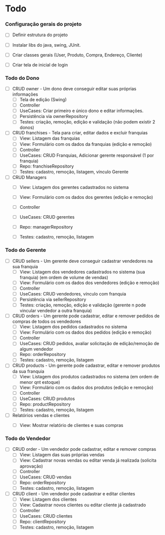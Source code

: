 # Todo

### Configuração gerais do projeto
- [ ] Definir estrutura do projeto
- [ ] Instalar libs do java, swing, JUnit.
- [ ] Criar classes gerais (User, Produto, Compra, Endereço, Cliente)
- [ ] Criar tela de inicial de login


### Todo do Dono
- [ ] CRUD owner - Um dono deve conseguir editar suas próprias informações
  - [ ] Tela de edição (Swing)
  - [ ] Controller
  - [ ] UseCases: Criar primeiro e único dono e editar informações.
  - [ ] Persistência via ownerRepository
  - [ ] Testes: criação, remoção, edição e validação (não podem existir 2 donos)

- [ ] CRUD franchises - Tela para criar, editar dados e excluir franquias
  - [ ] View: Listagem das franquias
  - [ ] View: Formulário com os dados da franquias (edição e remoção)
  - [ ] Controller
  - [ ] UseCases: CRUD Franquias, Adicionar gerente responsável (1 por franquia)
  - [ ] Repo: franchiseRepository
  - [ ] Testes: cadastro, remoção, listagem, vínculo Gerente

- [ ] CRUD Managers
  - [ ] View: Listagem dos gerentes cadastrados no sistema
  - [ ] View: Formulário com os dados dos gerentes (edição e remoção)
  - [ ] Controller
  - [ ] UseCases: CRUD gerentes
  - [ ] Repo: managerRepository
  - [ ] Testes: cadastro, remoção, listagem


### Todo do Gerente
- [ ] CRUD sellers - Um gerente deve conseguir cadastrar vendedores na sua franquia
  - [ ] View: Listagem dos vendedores cadastrados no sistema (sua franquia) (em ordem de volume de vendas)
  - [ ] View: Formulário com os dados dos vendedores (edição e remoção)
  - [ ] Controller
  - [ ] UseCases: CRUD vendedores, vínculo com franquia
  - [ ] Persistência via sellerRepository
  - [ ] Testes: criação, remoção, edição e validação (gerente n pode vincular vendedor a outra franquia)

- [ ] CRUD orders - Um gerente pode cadastrar, editar e remover pedidos de compras de todos os vendedores
  - [ ] View: Listagem dos pedidos cadastrados no sistema
  - [ ] View: Formulário com os dados dos pedidos (edição e remoção)
  - [ ] Controller
  - [ ] UseCases: CRUD pedidos, avaliar solicitação de edição/remoção de algum vendedor
  - [ ] Repo: orderRepository
  - [ ] Testes: cadastro, remoção, listagem

- [ ] CRUD products - Um gerente pode cadastrar, editar e remover produtos da sua franquia
  - [ ] View: Listagem dos produtos cadastrados no sistema (em ordem de menor qnt estoque)
  - [ ] View: Formulário com os dados dos produtos (edição e remoção)
  - [ ] Controller
  - [ ] UseCases: CRUD produtos
  - [ ] Repo: productRepository
  - [ ] Testes: cadastro, remoção, listagem

- [ ] Relatórios vendas e clientes
  - [ ] View: Mostrar relatório de clientes e suas compras


### Todo do Vendedor
- [ ] CRUD order - Um vendedor pode cadastrar, editar e remover compras
  - [ ] View: Listagem das suas próprias vendas
  - [ ] View: Cadastrar novas vendas ou editar venda já realizada (solicita aprovação)
  - [ ] Controller
  - [ ] UseCases: CRUD vendas
  - [ ] Repo: orderRepository
  - [ ] Testes: cadastro, remoção, listagem

- [ ] CRUD client - Um vendedor pode cadastrar e editar clientes
  - [ ] View: Listagem dos clientes
  - [ ] View: Cadastrar novos clientes ou editar cliente já cadastrado
  - [ ] Controller
  - [ ] UseCases: CRUD clientes
  - [ ] Repo: clientRepository
  - [ ] Testes: cadastro, remoção, listagem
